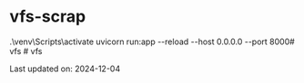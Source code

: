 # vfs-scrap
.\venv\Scripts\activate
uvicorn run:app --reload --host 0.0.0.0 --port 8000#   v f s  
 # vfs


Last updated on: 2024-12-04